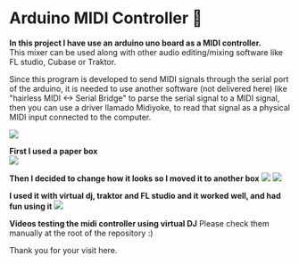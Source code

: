 # Arduino MIDI Controller :musical_note:

**In this project I have use an arduino uno board as a MIDI controller.**    
This mixer can be used along with other audio editing/mixing software like FL studio, Cubase or Traktor.

Since this program is developed to send MIDI signals through the serial port of the arduino, it is needed to use another software
(not delivered here) like "hairless MIDI <-> Serial Bridge"  to parse the serial signal to a MIDI signal, then you can use a driver
llamado Midiyoke, to read that signal as a physical MIDI input connected to the computer.

![](https://i.ibb.co/zxtFNwQ/emulador.png)

**First I used a paper box**  
![](https://i.ibb.co/yB9dyPR/IMG-1118.jpg)

**Then I decided to change how it looks so I moved it to another box**
![](https://i.ibb.co/p2FkyDw/IMG-1122.jpg)
![](https://i.ibb.co/64h5RW7/IMG-1123.jpg)

**I used it with virtual dj, traktor and FL studio and it worked well, and had fun using it**
![](https://i.ibb.co/sQk05Ns/IMG-1124.jpg)

**Videos testing the midi controller using virtual DJ**
Please check them manually at the root of the repository :)

Thank you for your visit here.

